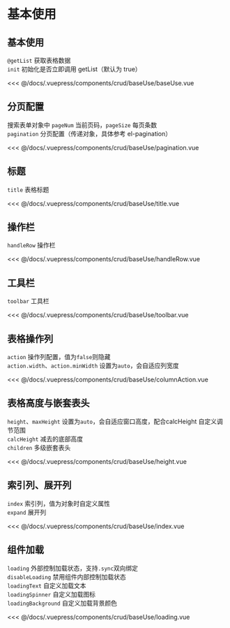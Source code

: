 # 基本使用

## 基本使用

`@getList` 获取表格数据 </br>
`init` 初始化是否立即调用 getList（默认为 true） </br>

<ClientOnly>
<common-code-format>
  <crud-baseUse-baseUse slot="source"></crud-baseUse-baseUse>
  
<<< @/docs/.vuepress/components/crud/baseUse/baseUse.vue
</common-code-format>
</ClientOnly>

## 分页配置

搜索表单对象中 `pageNum` 当前页码，`pageSize` 每页条数 </br>
`pagination` 分页配置（传递对象，具体参考 el-pagination）

<ClientOnly>
<common-code-format>
  <crud-baseUse-pagination slot="source"></crud-baseUse-pagination>
  
<<< @/docs/.vuepress/components/crud/baseUse/pagination.vue
</common-code-format>
</ClientOnly>

## 标题

`title` 表格标题 </br>

<ClientOnly>
<common-code-format>
  <crud-baseUse-title slot="source"></crud-baseUse-title>
  
<<< @/docs/.vuepress/components/crud/baseUse/title.vue
</common-code-format>
</ClientOnly>

## 操作栏

`handleRow` 操作栏 </br>

<ClientOnly>
<common-code-format>
  <crud-baseUse-handleRow slot="source"></crud-baseUse-handleRow>
  
<<< @/docs/.vuepress/components/crud/baseUse/handleRow.vue
</common-code-format>
</ClientOnly>

## 工具栏

`toolbar` 工具栏 </br>

<ClientOnly>
<common-code-format>
  <crud-baseUse-toolbar slot="source"></crud-baseUse-toolbar>
  
<<< @/docs/.vuepress/components/crud/baseUse/toolbar.vue
</common-code-format>
</ClientOnly>

## 表格操作列

`action` 操作列配置，值为`false`则隐藏 </br>
`action.width`、`action.minWidth` 设置为`auto`，会自适应列宽度 </br>

<ClientOnly>
<common-code-format>
  <crud-baseUse-columnAction slot="source"></crud-baseUse-columnAction>
  
<<< @/docs/.vuepress/components/crud/baseUse/columnAction.vue
</common-code-format>
</ClientOnly>


## 表格高度与嵌套表头

`height`、`maxHeight` 设置为`auto`，会自适应窗口高度，配合calcHeight 自定义调节范围 </br>
`calcHeight` 减去的底部高度 </br>
`children` 多级嵌套表头

<ClientOnly>
<common-code-format>
  <crud-baseUse-height slot="source"></crud-baseUse-height>
  
<<< @/docs/.vuepress/components/crud/baseUse/height.vue
</common-code-format>
</ClientOnly>

## 索引列、展开列

`index` 索引列，值为对象时自定义属性 </br>
`expand` 展开列

<ClientOnly>
<common-code-format>
  <crud-baseUse-index slot="source"></crud-baseUse-index>
  
<<< @/docs/.vuepress/components/crud/baseUse/index.vue
</common-code-format>
</ClientOnly>

## 组件加载

`loading` 外部控制加载状态，支持`.sync`双向绑定</br>
`disableLoading` 禁用组件内部控制加载状态 </br>
`loadingText` 自定义加载文本 </br>
`loadingSpinner` 自定义加载图标 </br>
`loadingBackground` 自定义加载背景颜色

<ClientOnly>
<common-code-format>
  <crud-baseUse-loading slot="source"></crud-baseUse-loading>
  
<<< @/docs/.vuepress/components/crud/baseUse/loading.vue
</common-code-format>
</ClientOnly>
